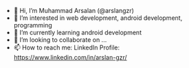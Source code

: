 - 👋 Hi, I’m Muhammad Arsalan (@arslangzr)
- 👀 I’m interested in web development, android development, programming
- 🌱 I’m currently learning android development
- 💞️ I’m looking to collaborate on ...
- 📫 How to reach me:
LinkedIn Profile:
https://www.linkedin.com/in/arslan-gzr/

<!---
arslangzr/arslangzr is a ✨ special ✨ repository because its `README.md` (this file) appears on your GitHub profile.
You can click the Preview link to take a look at your changes.
--->
